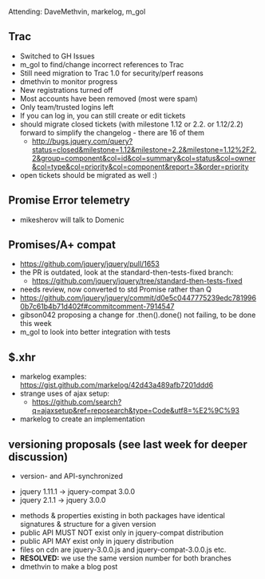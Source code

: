 Attending: DaveMethvin, markelog, m_gol

## Trac
* Switched to GH Issues
* m_gol to find/change incorrect references to Trac
* Still need migration to Trac 1.0 for security/perf reasons
* dmethvin to monitor progress
* New registrations turned off
* Most accounts have been removed (most were spam)
* Only team/trusted logins left
* If you can log in, you can still create or edit tickets
* should migrate closed tickets (with milestone 1.12 or 2.2. or 1.12/2.2) forward to simplify the changelog - there are 16 of them
  - http://bugs.jquery.com/query?status=closed&milestone=1.12&milestone=2.2&milestone=1.12%2F2.2&group=component&col=id&col=summary&col=status&col=owner&col=type&col=priority&col=component&report=3&order=priority 
* open tickets should be migrated as well :)

## Promise Error telemetry
* mikesherov will talk to Domenic

## Promises/A+ compat
* https://github.com/jquery/jquery/pull/1653
* the PR is outdated, look at the standard-then-tests-fixed branch: 
  - https://github.com/jquery/jquery/tree/standard-then-tests-fixed 
* needs review, now converted to std Promise rather than Q
* https://github.com/jquery/jquery/commit/d0e5c0447775239edc7819960b7c61b4b71d402f#commitcomment-7914547 
* gibson042 proposing a change for .then().done() not failing, to be done this week
* m_gol to look into better integration with tests

## $.xhr
* markelog examples: https://gist.github.com/markelog/42d43a489afb7201ddd6
* strange uses of ajax setup:
  - https://github.com/search?q=ajaxsetup&ref=reposearch&type=Code&utf8=%E2%9C%93
* markelog to create an implementation

## versioning proposals (see last week for deeper discussion)
* version- and API-synchronized
 - jquery 1.11.1 → jquery-compat 3.0.0
 - jquery 2.1.1 → jquery 3.0.0
* methods & properties existing in both packages have identical signatures & structure for a given version
* public API MUST NOT exist only in jquery-compat distribution
* public API MAY exist only in jquery distribution
* files on cdn are jquery-3.0.0.js  and  jquery-compat-3.0.0.js etc.
* **RESOLVED:** we use the same version number for both branches
* dmethvin to make a blog post
